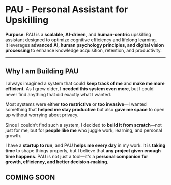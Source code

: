 # PAU - Personal Assistant for Upskilling  

**Purpose**: PAU is a **scalable**, **AI-driven**, and **human-centric** upskilling assistant designed to optimize cognitive efficiency and lifelong learning.  
It leverages **advanced AI, human psychology principles, and digital vision processing** to enhance knowledge acquisition, retention, and productivity.  

---
## Why I am Building PAU

I always imagined a system that could **keep track of me** and **make me more efficient**. As I grew older, I **needed this system even more**, but I could never find anything that did exactly what I wanted.  

Most systems were either **too restrictive** or **too invasive**—I wanted something that **helped me stay productive** but also **gave me space** to open up without worrying about privacy.  

Since I couldn’t find such a system, I decided to **build it from scratch**—not just for me, but for **people like me** who juggle work, learning, and personal growth.  

I have a **startup to run**, and PAU **helps me every day** in my work. It is **taking time** to shape things properly, but I believe that **any project given enough time happens**. PAU is not just a tool—it's a **personal companion for growth, efficiency, and better decision-making**.  


## COMING SOON